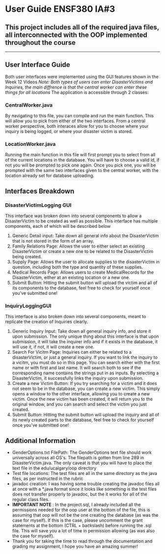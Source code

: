# User Guide ENSF380 IA#3

## This project includes all of the required java files, all interconnected with the OOP implemented throughout the course
---
## User Interface Guide
Both user interfaces were implemented using the GUI features shown in the Week 12 Videos
*Note: Both types of users can enter DisasterVictims and Inquiries, the main diffrence is that the central worker can enter these things for all locations*
The application is accessible through 2 classes:
### CentralWorker.java
By navigating to this file, you can compile and run the main function. This will allow you to pick from either of the two interfaces. From a central worker perspective, both interaces allow for you to choose where your inquiry is being logged, or where your disaster victim is stored. 
### LocationWorker.java
Running the main function in this file will first prompt you to select from all of the current locations in the database. You will have to choose a valid id, if not you will be prompted to pick one again. Once you pick one, you will be prompted with the same two interfaces given to the central worker, with the location already set for database uploading. 
## Interfaces Breakdown
### DisasterVictimLogging GUI
This interface was broken down into several components to allow a DisasterVictim to be created as well as possible. This interface has multiple components, each of which will be described below
1. Generic Detail input: Take down all general info about the DisasterVictim that is not stored in the form of an array.
2. Family Relations Page: Allows the user to either select an existing DisasterVictim or create a new one to be related to the DisasterVictim being created.
3. Supply Page: Allows the user to allocate supplies to the disasterVictim in question, including both the type and quantity of these supplies.
4. Medical Records Page: Allows users to create MedicalRecords for the DisasterVictim, either at an existing location or a new one. 
5. Submit Button: Hitting the submit button will upload the victim and all of its components to the database, feel free to check for yourself once you've submitted one!
### InquiryLoggingGUI
This interface is also broken down into several components, meant to replicate the creation of Inquiries clearly.
1. Generic Inquiry Input: Take down all general inquiry info, and store it upon submission. The only unique thing about this interface is that upon submission, it will take the inquirer info and if it exists in the database, it will use it, if not, it will create a new one.
2. Search For Vicitm Page: Inquiries can either be related to a disasterVictim, or just a general inquiry. If you want to link the inquiry to a vicitm, you must do so in this page. You can search either with the first name or with first and last name. It will search both to see if the corresponding name contains the strings put in as inputs. By selecting a DisasterVictim, it successfully links the inquiry upon submission.
3. Create a new Victim Button: If you try searching for a victim and it does not seem to be in the database, you can create a new victim. This simply opens a window to the other interface, allowing you to create a new victim. Once the new victim has been created, it will return you to the original window, and you can search and select the victim you just created. 
4. Submit Button: Hitting the submit button will upload the inquiry and all of its newly created parts to the database, feel free to check for yourself once you've submitted one!
## Additional Information
- GenderOptions.txt FilePath: The GenderOptions text file should work universally across all OS's. The filepath is gotten from line 289 in DisasterVictim.java. The only caveat is that you will have to place the text file in the edu/ucalgary/oop directory
- Test file locations: The test files are all in the same directory as the java files, as per instructed in the rubric
- javadoc creation: I was having some trouble creating the javadoc files all at once with a *.java format since it looks like something is the test files does not transfer properly to javadoc, but the it works for all of the regular class files.
- **IMPORTANT NOTE** : In the project.sql, I already included all the permissions needed for the oop user at the bottom of the file, this is assuming that oop will not be the one creating the database (as was the case for myself). If this is the case, please uncomment the grant statements at the bottom (CTRL + backslash) before running the .sql file. This will save you a lot of time in permission allowing (as was also the case for myself).  
- Thank you for taking the time to read through the documentation and grading my assignment, I hope you have an amazing summer!
